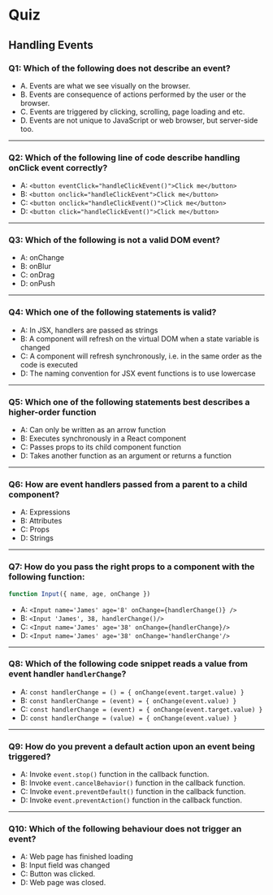 # Quiz
## Handling Events

### Q1: Which of the following does not describe an event?

- A. Events are what we see visually on the browser.
- B. Events are consequence of actions performed by the user or the browser.
- C. Events are triggered by clicking, scrolling, page loading and etc.
- D. Events are not unique to JavaScript or web browser, but server-side too.
---
### Q2: Which of the following line of code describe handling onClick event correctly?

- A: `<button eventClick="handleClickEvent()">Click me</button>`
- B: `<button onclick="handleClickEvent">Click me</button>`
- C: `<button onclick="handleClickEvent()">Click me</button>`
- D: `<button click="handleClickEvent()">Click me</button>`
---
### Q3: Which of the following is not a valid DOM event?

- A: onChange
- B: onBlur
- C: onDrag
- D: onPush
---
### Q4: Which one of the following statements is valid?

- A: In JSX, handlers are passed as strings
- B: A component will refresh on the virtual DOM when a state variable is changed
- C: A component will refresh synchronously, i.e. in the same order as the code is executed
- D: The naming convention for JSX event functions is to use lowercase
---
### Q5: Which one of the following statements best describes a higher-order function

- A: Can only be written as an arrow function
- B: Executes synchronously in a React component
- C: Passes props to its child component function
- D: Takes another function as an argument or returns a function
---
### Q6: How are event handlers passed from a parent to a child component?

- A: Expressions
- B: Attributes
- C: Props
- D: Strings
---
### Q7: How do you pass the right props to a component with the following function:
```js
function Input({ name, age, onChange }) 
```
- A: `<Input name='James' age='8' onChange={handlerChange()} />`
- B: `<Input 'James', 38, handlerChange()/>`
- C: `<Input name='James' age='38' onChange={handlerChange}/>`
- D: `<Input name='James' age='38' onChange='handlerChange'/>`
---

### Q8: Which of the following code snippet reads a value from event handler `handlerChange`?

- A: `const handlerChange = () = { onChange(event.target.value) }`
- B: `const handlerChange = (event) = { onChange(event.value) }`
- C: `const handlerChange = (event) = { onChange(event.target.value) }`
- D: `const handlerChange = (value) = { onChange(event.value) }`
---

### Q9: How do you prevent a default action upon an event being triggered?

- A: Invoke `event.stop()` function in the callback function.
- B: Invoke `event.cancelBehavior()` function in the callback function.
- C: Invoke `event.preventDefault()` function in the callback function.
- D: Invoke `event.preventAction()` function in the callback function.
---

### Q10: Which of the following behaviour does not trigger an event?

- A: Web page has finished loading
- B: Input field was changed
- C: Button was clicked.
- D: Web page was closed.
